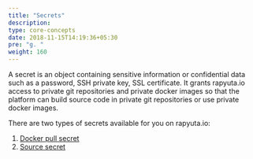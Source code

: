 ```yaml
---
title: "Secrets"
description:
type: core-concepts
date: 2018-11-15T14:19:36+05:30
pre: "g. "
weight: 160
---
```

A secret is an object containing sensitive information or confidential data such
as a password, SSH private key, SSL certificate. It grants rapyuta.io access to
private git repositories and private docker images so that the platform can build
source code in private git repositories or use private docker images.

There are two types of secrets available for you on rapyuta.io:

1. [Docker pull secret](./docker-pull-secret/)
2. [Source secret](./source-secret)
